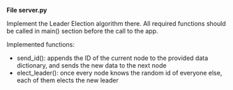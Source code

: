 **File server.py**

Implement the Leader Election algorithm there.
All required functions should be called in main() section before the call to the app.

Implemented functions:
- send_id(): appends the ID of the current node to the provided data dictionary, and sends the new data to the next node
- elect_leader(): once every node knows the random id of everyone else, each of them elects the new leader

